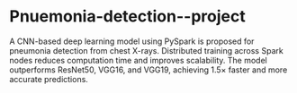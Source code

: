 # Pnuemonia-detection--project
A CNN-based deep learning model using PySpark is proposed for pneumonia detection from chest X-rays. Distributed training across Spark nodes reduces computation time and improves scalability. The model outperforms ResNet50, VGG16, and VGG19, achieving 1.5× faster and more accurate predictions.
